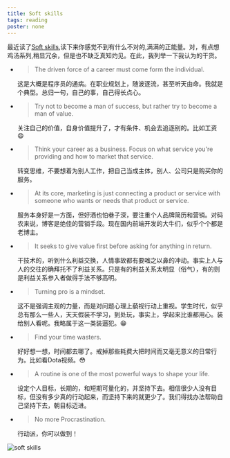 ```yaml
---
title: Soft skills
tags: reading
poster: none
---
```

最近读了[Soft skills](http://www.amazon.com/Soft-Skills-software-developers-manual/dp/1617292397),读下来你感觉不到有什么不对的,满满的正能量。对，有点想鸡汤系列,稍显冗余，但是也不缺乏真知灼见。在此，我列举一下我认为的干货。

- 	> The driven force of a career must come form the individual.

	这是大概是程序员的通病。在职业规划上，随波逐流，甚至听天由命。我就是个典型。总归一句，自己的事，自己得长点心。

-	> Try not to become a man of success, but rather try to become a man of value.

	关注自己的价值，自身价值提升了，才有条件、机会去追逐别的。比如工资 :smile:

- 	> Think your career as a business. Focus on what service you're providing and how to market that service.

	转变思维，不要想着为别人工作，把自己当成主体，别人、公司只是购买你的服务。

- 	> At its core, marketing is just connecting a product or service with someone who wants or needs that product or service.

    服务本身好是一方面，但好酒也怕巷子深，要注重个人品牌简历和营销。对码农来说，博客是绝佳的营销手段。现在国内前端开发的大牛们，似乎个个都是老博主。

-	> It seeks to give value first before asking for anything in return.

    干技术的，听到什么利益交换，人情事故都有要嗤之以鼻的冲动。事实上人与人的交往的确拜托不了利益关系。只是有的利益关系太明显（俗气），有的则是利益关系参入者做得手法不够高明。

-	> Turning pro is a mindset.

	这不是强调主观的力量，而是对问题心理上藐视行动上重视。学生时代，似乎总有那么一些人，天天假装不学习，到处玩，事实上，学起来比谁都用心。装给别人看呢。我略属于这一类装逼犯。:grin:

-	> Find your time wasters.

	好好想一想，时间都去哪了。戒掉那些耗费大把时间而又毫无意义的日常行为。比如看Dota视频。:flushed:

-	> A routine is one of the most powerful ways to shape your life.

	设定个人目标，长期的，和短期可量化的，并坚持下去。相信很少人没有目标，但没有多少真的行动起来，而坚持下来的就更少了。我们得找办法帮助自己坚持下去，朝目标迈进。

-	> No more Procrastination.

	行动派，你可以做到！


![soft skills](http://ecx.images-amazon.com/images/I/A1tYa0EpiyL.jpg)



